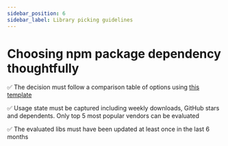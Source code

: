 ```yaml
---
sidebar_position: 6
sidebar_label: Library picking guidelines
---
```


# Choosing npm package dependency thoughtfully

✅ The decision must follow a comparison table of options using [this template](https://github.com/practicajs/practica/blob/main/docs/docs/decisions/configuration-library.md)

✅ Usage state must be captured including weekly downloads, GitHub stars and dependents. Only top 5 most popular vendors can be evaluated

✅ The evaluated libs must have been updated at least once in the last 6 months


